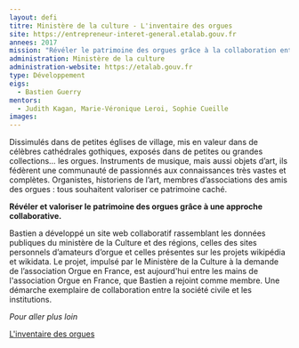 ```yaml
---
layout: defi
titre: Ministère de la culture - L'inventaire des orgues
site: https://entrepreneur-interet-general.etalab.gouv.fr
annees: 2017
mission: "Révéler le patrimoine des orgues grâce à la collaboration entre institutions, associations et particuliers passionnés"
administration: Ministère de la culture
administration-website: https://etalab.gouv.fr
type: Développement
eigs:
  - Bastien Guerry
mentors:
  - Judith Kagan, Marie-Véronique Leroi, Sophie Cueille
images:
---
```


Dissimulés dans de petites églises de village, mis en valeur dans de
célèbres cathédrales gothiques, exposés dans de petites ou grandes
collections… les orgues.  Instruments de musique, mais aussi objets
d’art, ils fédèrent une communauté de passionnés aux connaissances
très vastes et complètes.  Organistes, historiens de l’art, membres
d’associations des amis des orgues : tous souhaitent valoriser ce
patrimoine caché.

**Révéler et valoriser le patrimoine des orgues grâce à une approche
collaborative.**

Bastien a développé un site web collaboratif rassemblant les données
publiques du ministère de la Culture et des régions, celles des sites
personnels d’amateurs d’orgue et celles présentes sur les projets
wikipédia et wikidata.  Le projet, impulsé par le Ministère de la
Culture à la demande de l’association Orgue en France, est aujourd'hui
entre les mains de l'association Orgue en France, que Bastien a
rejoint comme membre.  Une démarche exemplaire de collaboration entre
la société civile et les institutions.

_Pour aller plus loin_

[L'inventaire des orgues](https://www.inventaire-des-orgues.fr)
